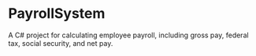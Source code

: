 # PayrollSystem
A C# project for calculating employee payroll, including gross pay, federal tax, social security, and net pay.
